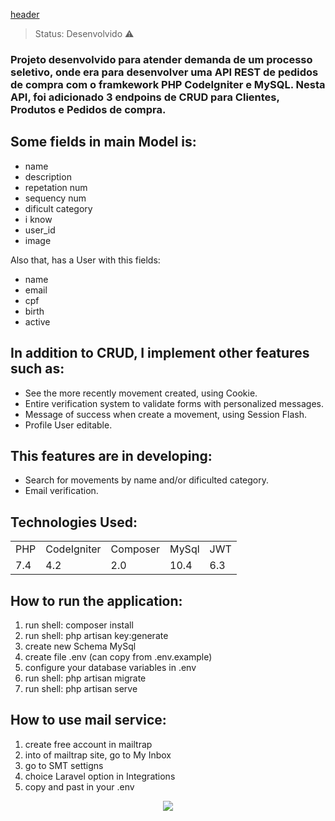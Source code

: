 [header](https://user-images.githubusercontent.com/38620899/106385660-2de04b00-63b0-11eb-9747-843cdc397c76.PNG)

> Status: Desenvolvido ⚠️
### Projeto desenvolvido para atender demanda de um processo seletivo, onde era para desenvolver uma API REST de pedidos de compra com o framkework PHP CodeIgniter e MySQL. Nesta API, foi adicionado 3 endpoins de CRUD para Clientes, Produtos e Pedidos de compra.

## Some fields in main Model is:

+ name 
+ description
+ repetation num
+ sequency num
+ dificult category
+ i know
+ user_id
+ image
  
Also that, has a User with this fields:

+ name
+ email
+ cpf
+ birth
+ active

## In addition to CRUD, I implement other features such as:

* See the more recently movement created, using Cookie.
* Entire verification system to validate forms with personalized messages.
* Message of success when create a movement, using Session Flash.
* Profile User editable.

## This features are in developing:

- Search for movements by name and/or dificulted category.
- Email verification.

## Technologies Used:

<table>
  <tr>
    <td>PHP</td>
    <td>CodeIgniter</td>
    <td>Composer</td>
    <td>MySql</td>
    <td>JWT</td>
  </tr>
  <tr>
    <td>7.4</td>
    <td>4.2</td>
    <td>2.0</td>
    <td>10.4</td>
    <td>6.3</td>
  </tr>
</table>

## How to run the application:

1) run shell: composer install
2) run shell: php artisan key:generate
3) create new Schema MySql
4) create file .env (can copy from .env.example)
5) configure your database variables in .env
6) run shell: php artisan migrate
7) run shell: php artisan serve

## How to use mail service:

1) create free account in mailtrap
2) into of mailtrap site, go to My Inbox
3) go to SMT settigns
4) choice Laravel option in Integrations
5) copy and past in your .env

<center><img src="https://user-images.githubusercontent.com/38620899/106393900-5aa85880-63d8-11eb-88f1-07ac30adad80.gif"></center>
